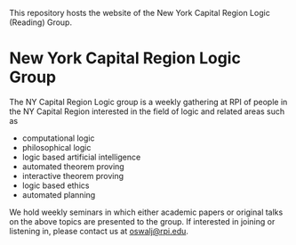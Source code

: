 This repository hosts the website of the New York Capital Region Logic (Reading) Group.

# New York Capital Region Logic Group

The NY Capital Region Logic group is a weekly gathering at RPI of people in the NY Capital Region interested in the field of logic and related areas such as
* computational logic
* philosophical logic
* logic based artificial intelligence 
* automated theorem proving
* interactive theorem proving
* logic based ethics
* automated planning

We hold weekly seminars in which either academic papers or original talks on the above topics are presented to the group. If interested in joining or listening in, please contact us
at oswalj@rpi.edu.
